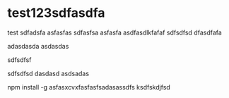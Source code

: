 # test123sdfasdfa
test
sdfadsfa
asfasfas
sdfasfsa
asfasfa
asdfasdlkfafaf
sdfsdfsd
dfasdfafa

adasdasda
asdasdas


sdfsdfsf



sdfsdfsd
dasdasd
asdsadas






npm install -g asfasxcvxfasfasfsadasassdfs ksdfskdjfsd
